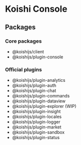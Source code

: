 # Koishi Console

## Packages

### Core packages

- @koishijs/client
- @koishijs/plugin-console

### Official plugins

- @koishijs/plugin-analytics
- @koishijs/plugin-auth
- @koishijs/plugin-chat
- @koishijs/plugin-commands
- @koishijs/plugin-dataview
- @koishijs/plugin-explorer (WIP)
- @koishijs/plugin-insight
- @koishijs/plugin-locales
- @koishijs/plugin-logger
- @koishijs/plugin-market
- @koishijs/plugin-sandbox
- @koishijs/plugin-status

